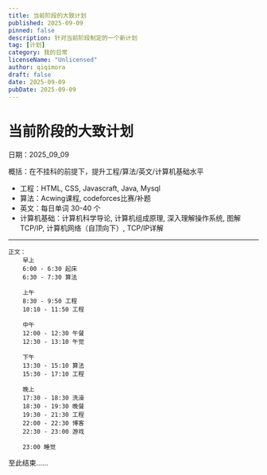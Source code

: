 ```yaml
---
title: 当前阶段的大致计划
published: 2025-09-09
pinned: false
description: 针对当前阶段制定的一个新计划
tag: [计划]
category: 我的日常
licenseName: "Unlicensed"
author: qiqimora
draft: false
date: 2025-09-09
pubDate: 2025-09-09
---
```


# 当前阶段的大致计划

日期：2025_09_09   
  
概括：在不挂科的前提下，提升工程/算法/英文/计算机基础水平
 * 工程：HTML, CSS, Javascraft, Java, Mysql
 * 算法：Acwing课程, codeforces比赛/补题
 * 英文：每日单词 30-40 个
 * 计算机基础：计算机科学导论, 计算机组成原理, 深入理解操作系统, 图解TCP/IP, 计算机网络（自顶向下）, TCP/IP详解

---

    正文：
        早上
        6:00 - 6:30 起床
        6:30 - 7:30 算法

        上午
        8:30 - 9:50 工程
        10:10 - 11:50 工程

        中午
        12:00 - 12:30 午餐
        12:30 - 13:10 午觉

        下午
        13:30 - 15:10 算法
        15:30 - 17:10 工程

        晚上
        17:30 - 18:30 洗澡
        18:30 - 19:30 晚餐
        19:30 - 21:30 工程
        22:00 - 22:30 博客
        22:30 - 23:00 游戏

        23:00 睡觉

至此结束……
